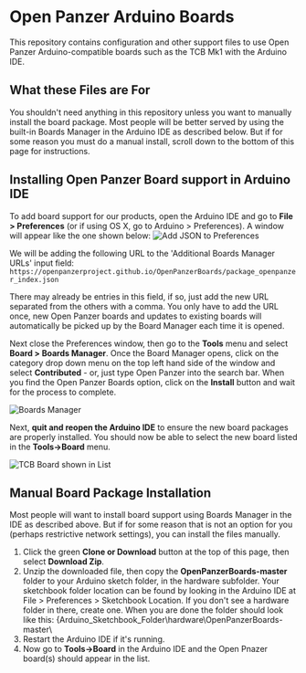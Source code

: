 # Open Panzer Arduino Boards
This repository contains configuration and other support files to use Open Panzer Arduino-compatible boards such as the TCB Mk1 with the Arduino IDE. 

## What these Files are For
You shouldn't need anything in this repository unless you want to manually install the board package. Most people will be better served by using the built-in Boards Manager in the Arduino IDE as described below. But if for some reason you must do a manual install, scroll down to the bottom of this page for instructions. 

## Installing Open Panzer Board support in Arduino IDE
To add board support for our products, open the Arduino IDE and go to **File > Preferences** (or if using OS X, go to Arduino > Preferences). A window will appear like the one shown below: 
![Add JSON to Preferences](http://openpanzer.org/images/github/boards/Preferences_JSON.png "Add JSON to Preferences")

We will be adding the following URL to the 'Additional Boards Manager URLs' input field: 
`https://openpanzerproject.github.io/OpenPanzerBoards/package_openpanzer_index.json`

There may already be entries in this field, if so, just add the new URL separated from the others with a comma. You only have to add the URL once, new Open Panzer boards and updates to existing boards will automatically be picked up by the Board Manager each time it is opened. 

Next close the Preferences window, then go to the **Tools** menu and select **Board > Boards Manager**. Once the Board Manager opens, click on the category drop down menu on the top left hand side of the window and select **Contributed** - or, just type Open Panzer into the search bar. When you find the Open Panzer Boards option, click on the **Install** button and wait for the process to complete. 

![Boards Manager](http://openpanzer.org/images/github/boards/Preferences_JSON.png "Boards Manager")

Next, **quit and reopen the Arduino IDE** to ensure the new board packages are properly installed. You should now be able to select the new board listed in the **Tools->Board** menu.

![TCB Board shown in List](http://openpanzer.org/images/github/boards/BoardList.png "TCB Board shown in List")


## Manual Board Package Installation
Most people will want to install board support using Boards Manager in the IDE as described above. But if for some reason that is not an option for you (perhaps restrictive network settings), you can install the files manually. 

1. Click the green **Clone or Download** button at the top of this page, then select **Download Zip**. 
2. Unzip the downloaded file, then copy the **OpenPanzerBoards-master** folder to your Arduino sketch folder, in the hardware subfolder. Your sketchbook folder location can be found by looking in the Arduino IDE at File > Preferences > Sketchbook Location. If you don't see a hardware folder in there, create one. When you are done the folder should look like this: 
{Arduino_Sketchbook_Folder\hardware\OpenPanzerBoards-master\
3. Restart the Arduino IDE if it's running.
4. Now go to **Tools->Board** in the Arduino IDE and the Open Pnazer board(s) should appear in the list. 
